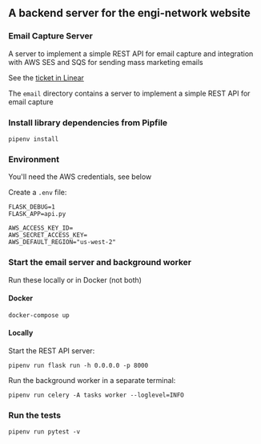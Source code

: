 ## A backend server for the engi-network website

### Email Capture Server

A server to implement a simple REST API for email capture and integration with
AWS SES and SQS for sending mass marketing emails

See the [ticket in Linear](https://linear.app/engi/issue/ENGIN-118/add-emailuser-typ)

The `email` directory contains a server to implement a simple REST API for email capture

### Install library dependencies from Pipfile

`pipenv install`

### Environment

You'll need the AWS credentials, see below

Create a `.env` file:
```
FLASK_DEBUG=1
FLASK_APP=api.py

AWS_ACCESS_KEY_ID=
AWS_SECRET_ACCESS_KEY=
AWS_DEFAULT_REGION="us-west-2"
```

### Start the email server and background worker

Run these locally or in Docker (not both)

#### Docker

`docker-compose up`

#### Locally

Start the REST API server:

`pipenv run flask run -h 0.0.0.0 -p 8000`

Run the background worker in a separate terminal:

`pipenv run celery -A tasks worker --loglevel=INFO`

### Run the tests

`pipenv run pytest -v`
